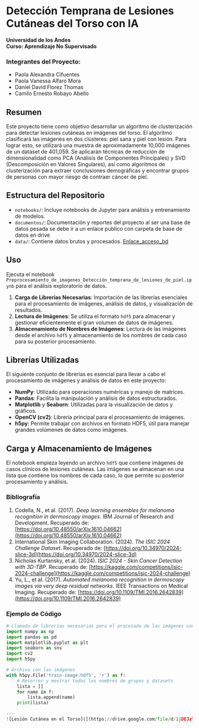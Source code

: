 # Detección Temprana de Lesiones Cutáneas del Torso con IA

**Universidad de los Andes**  
**Curso: Aprendizaje No Supervisado**

### Integrantes del Proyecto:
- Paola Alexandra Cifuentes
- Paola Vanessa Alfaro Mora
- Daniel David Florez Thomas
- Camilo Ernesto Robayo Abello


## Resumen

Este proyecto tiene como objetivo desarrollar un algoritmo de clusterización para detectar lesiones cutáneas en imágenes del torso. El algoritmo clasificará las imágenes en dos clústeres: piel sana y piel con lesión. Para lograr esto, se utilizará una muestra de aproximadamente 10,000 imágenes de un dataset de 401,059. Se aplicarán técnicas de reducción de dimensionalidad como PCA (Análisis de Componentes Principales) y SVD (Descomposición en Valores Singulares), así como algoritmos de clusterización para extraer conclusiones demográficas y encontrar grupos de personas con mayor riesgo de contraer cáncer de piel.

## Estructura del Repositorio

- `notebooks/`: Incluye notebooks de Jupyter para análisis y entrenamiento de modelos.
- `documentos/`: Documentación y reportes del proyecto al ser una base de datos pesada se debe ir a un enlace publico con carpeta de base de datos en drive
- `data/`: Contiene datos brutos y procesados. [Enlace_acceso_bd](https://github.com/PaoAlfa/PROYECTOFINAL_G4/blob/Data/Enlace_acceso_bd)

## Uso

 Ejecuta el notebook `Preprocesamiento_de_imagenes_Detección_temprana_de_lesiones_de_piel.ipynb` para el análisis exploratorio de datos.

1. **Carga de Librerías Necesarias**: Importación de las librerías esenciales para el procesamiento de imágenes, análisis de datos, y visualización de resultados.
2. **Lectura de Imágenes**: Se utiliza el formato `hdf5` para almacenar y gestionar eficientemente el gran volumen de datos de imágenes.
3. **Almacenamiento de Nombres de Imágenes**: Lectura de las imágenes desde el archivo `hdf5` y almacenamiento de los nombres de cada caso para su posterior procesamiento.

## Librerías Utilizadas

El siguiente conjunto de librerías es esencial para llevar a cabo el procesamiento de imágenes y análisis de datos en este proyecto:

- **NumPy**: Utilizado para operaciones numéricas y manejo de matrices.
- **Pandas**: Facilita la manipulación y análisis de datos estructurados.
- **Matplotlib** y **Seaborn**: Utilizadas para la visualización de datos y gráficos.
- **OpenCV (cv2)**: Librería principal para el procesamiento de imágenes.
- **h5py**: Permite trabajar con archivos en formato HDF5, útil para manejar grandes volúmenes de datos como imágenes.

## Carga y Almacenamiento de Imágenes

El notebook empieza leyendo un archivo `hdf5` que contiene imágenes de casos clínicos de lesiones cutáneas. Las imágenes se almacenan en una lista que contiene los nombres de cada caso, lo que permite su posterior procesamiento y análisis.

### **Bibliografía**

1. Codella, N., et al. (2017). *Deep learning ensembles for melanoma recognition in dermoscopy images*. IBM Journal of Research and Development. Recuperado de: [https://doi.org/10.48550/arXiv.1610.04662](https://doi.org/10.48550/arXiv.1610.04662)
2. International Skin Imaging Collaboration. (2024). *The ISIC 2024 Challenge Dataset*. Recuperado de: [https://doi.org/10.34970/2024-slice-3d](https://doi.org/10.34970/2024-slice-3d)
3. Nicholas Kurtansky, et al. (2024). *ISIC 2024 - Skin Cancer Detection with 3D-TBP*. Recuperado de: [https://kaggle.com/competitions/isic-2024-challenge](https://kaggle.com/competitions/isic-2024-challenge)
4. Yu, L., et al. (2017). *Automated melanoma recognition in dermoscopy images via very deep residual networks*. IEEE Transactions on Medical Imaging. Recuperado de: [https://doi.org/10.1109/TMI.2016.2642839](https://doi.org/10.1109/TMI.2016.2642839)

### Ejemplo de Código

```python
# Llamado de librerías necesarias para el procesado de las imágenes con lesiones cutáneas o de piel
import numpy as np
import pandas as pd
import matplotlib.pyplot as plt
import seaborn as sns
import cv2
import h5py

# Archivo con las imágenes
with h5py.File('train-image.hdf5', 'r') as f:
    # Recorrer y mostrar todos los nombres de grupos y datasets
    lista = []
    for name in f:
        lista.append(name)
    print(lista)

---
![Lesión Cutánea en el Torso]([(https://drive.google.com/file/d/1jDEJzlPRqr2xVLKGXUFiPLfs1HCBfrOi/view?usp=drive_link])

